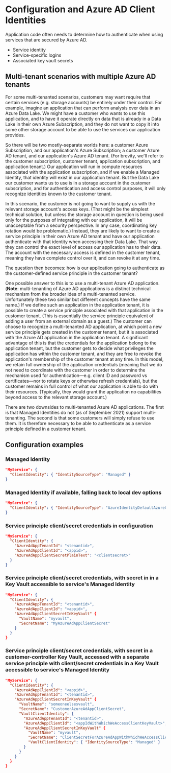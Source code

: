 # Configuration and Azure AD Client Identities

Application code often needs to determine how to authenticate when using services that are secured by Azure AD.

* Service identity
* Service-specific logins
* Associated key vault secrets

## Multi-tenant scenarios with multiple Azure AD tenants

For some multi-tenanted scenarios, customers may want require that certain services (e.g. storage accounts) be entirely under their control. For example, imagine an application that can perform analysis over data in an Azure Data Lake. We might have a customer who wants to use this application, and to have it operate directly on data that is already in a Data Lake in their own Azure Subscription, and they do not want to copy it into some other storage account to be able to use the services our application provides.

So there will be two mostly-separate worlds here: a customer Azure Subscription, and our application's Azure Subscription; a customer Azure AD tenant, and our application's Azure AD tenant. (For brevity, we'll refer to the customer subscription, customer tenant, application subscription, and application tenant.) Our application will run in compute resources associated with the application subscription, and if we enable a Managed Identity, that identity will exist in our application tenant. But the Data Lake our customer wants us to use is in a storage account in the customer subscription, and for authentication and access control purposes, it will only recognize identities known to the customer tenant.

In this scenario, the customer is not going to want to supply us with the relevant storage account's access keys. (That might be the simplest technical solution, but unless the storage account in question is being used only for the purposes of integrating with our application, it will be unacceptable from a security perspective. In any case, coordinating key rotation would be problematic.) Instead, they are likely to want to create a service principle in their own Azure AD tenant and have our application authenticate with that identity when accessing their Data Lake. That way they can control the exact level of access our application has to their data. The account with the necessary access is defined in the customer tenant, meaning they have complete control over it, and can revoke it at any time.

The question then becomes: how is our application going to authenticate as the customer-defined service principle in the customer tenant?

One possible answer to this is to use a multi-tenant Azure AD application. (**Note**: multi-tenanting of Azure AD applications is a distinct technical mechanism from the broader idea of a multi-tenanted service. Unfortunately these two similar but different concepts have the same name.) If we define such an application in the application tenant, it is possible to create a service principle associated with that application in the customer tenant. (This is essentially the service principle equivalent of adding a user from an external domain as a guest.) The customer can choose to recognize a multi-tenanted AD application, at which point a new service principle gets created in the customer tenant, but it is associated with the Azure AD application in the application tenant. A significant advantage of this is that the credentials for the application belong to the application tenant, but the customer gets to decide what privileges the application has within the customer tenant, and they are free to revoke the application's membership of the customer tenant at any time. In this model, we retain full ownership of the application credentials (meaning that we do not need to coordinate with the customer in order to determine the mechanism used for authentication—e.g. client ID and password vs certificates—nor to rotate keys or otherwise refresh credentials), but the customer remains in full control of what our application is able to do with their resources. (Typically, they would grant the application no capabilities beyond access to the relevant storage account.)

There are two downsides to multi-tenanted Azure AD applications. The first is that Managed Identities do not (as of September 2021) support multi-tenanting. The second is that some customers will simply refuse to use them. It is therefore necessary to be able to authenticate as a service principle defined in a customer tenant.

## Configuration examples


### Managed Identity

```json
"MyService": {
  "ClientIdentity": { "IdentitySourceType": "Managed" }
}
```


### Managed Identity if available, falling back to local dev options

```json
"MyService": {
  "ClientIdentity": { "IdentitySourceType": "AzureIdentityDefaultAzureCredential" }
}
```


### Service principle client/secret credentials in configuration

```json
"MyService": {
  "ClientIdentity": {
    "AzureAdAppTenantId": "<tenantid>",
    "AzureAdAppClientId": "<appid>",
    "AzureAdAppClientSecretPlainText": "<clientsecret>"
  }
}
```

### Service principle client/secret credentials, with secret in in a Key Vault accessible to service's Managed Identity


```json
"MyService": {
  "ClientIdentity": {
    "AzureAdAppTenantId": "<tenantid>",
    "AzureAdAppClientId": "<appid>",
    "AzureAdAppClientSecretInKeyVault" {
      "VaultName": "myvault",
      "SecretName": "MyAzureAdAppClientSecret" 
    }
  }
}
```

### Service principle client/secret credentials, with secret in a customer-controller Key Vault, accessed with a separate service principle with client/secret credentials in a Key Vault accessible to service's Managed Identity

```json
"MyService": {
  "ClientIdentity": {
    "AzureAdAppClientId": "<appid>",
    "AzureAdAppTenantId": "<tenantid>",
    "AzureAdAppClientSecretInKeyVault" {
      "VaultName": "someoneelsesvault",
      "SecretName": "CustomerAzureAdAppClientSecret",
      "VaultClientIdentity": {
        "AzureAdAppTenantId": "<tenantid>",
        "AzureAdAppClientId": "<appIdWithWhichWeAccessClientKeyVault>",
        "AzureAdAppClientSecretInKeyVault" {
          "VaultName": "myvault",
          "SecretName": "ClientSecretForAzureAdAppWithWhichWeAccessClientKeyVault",
          "VaultClientIdentity": { "IdentitySourceType": "Managed" }
        }
      }
    }
  }
}
```
